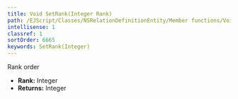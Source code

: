 ```yaml
---
title: Void SetRank(Integer Rank)
path: /EJScript/Classes/NSRelationDefinitionEntity/Member functions/Void SetRank(Integer p_0)
intellisense: 1
classref: 1
sortOrder: 6665
keywords: SetRank(Integer)
---
```



Rank order



* **Rank:** Integer
* **Returns:** Integer


